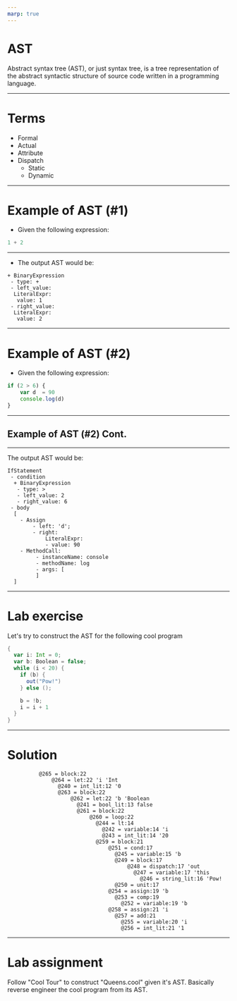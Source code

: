 ```yaml
---
marp: true
---
```


# AST

Abstract syntax tree (AST), or just syntax tree, is a tree representation of the abstract syntactic structure of source code written in a programming language. 

---

# Terms

- Formal
- Actual
- Attribute
- Dispatch
  - Static
  - Dynamic

---

# Example of AST (#1)

- Given the following expression:
```javascript
1 + 2
```

--- 

- The output AST would be:

```text
+ BinaryExpression
 - type: +
 - left_value: 
  LiteralExpr:
   value: 1
 - right_value:
  LiteralExpr:
   value: 2
```

---

# Example of AST (#2)


 - Given the following expression:
```javascript
if (2 > 6) {
    var d  = 90
    console.log(d)
}
```
---
## Example of AST (#2) Cont.

---

 The output AST would be:
```text
IfStatement
 - condition
  + BinaryExpression
   - type: >
   - left_value: 2
   - right_value: 6
 - body
  [
    - Assign
        - left: 'd';
        - right: 
            LiteralExpr:
            - value: 90
    - MethodCall:
         - instanceName: console
         - methodName: log
         - args: [
         ]
  ]
```

---

# Lab exercise

Let's try to construct the AST for the following cool program

```scala
{
  var i: Int = 0;
  var b: Boolean = false;
  while (i < 20) {
    if (b) {
      out("Pow!")
    } else ();

    b = !b;
    i = i + 1
  }
}
```

---

# Solution

```text
          @265 = block:22 
              @264 = let:22 'i 'Int 
                @240 = int_lit:12 '0 
                @263 = block:22 
                    @262 = let:22 'b 'Boolean 
                      @241 = bool_lit:13 false 
                      @261 = block:22 
                          @260 = loop:22 
                            @244 = lt:14 
                              @242 = variable:14 'i 
                              @243 = int_lit:14 '20 
                            @259 = block:21 
                                @251 = cond:17 
                                  @245 = variable:15 'b 
                                  @249 = block:17 
                                      @248 = dispatch:17 'out 
                                        @247 = variable:17 'this 
                                          @246 = string_lit:16 'Pow! 
                                  @250 = unit:17 
                                @254 = assign:19 'b 
                                  @253 = comp:19 
                                    @252 = variable:19 'b 
                                @258 = assign:21 'i 
                                  @257 = add:21 
                                    @255 = variable:20 'i 
                                    @256 = int_lit:21 '1 
```

---

# Lab assignment

Follow "Cool Tour" to construct "Queens.cool" given it's AST. Basically reverse engineer the cool program from its AST.